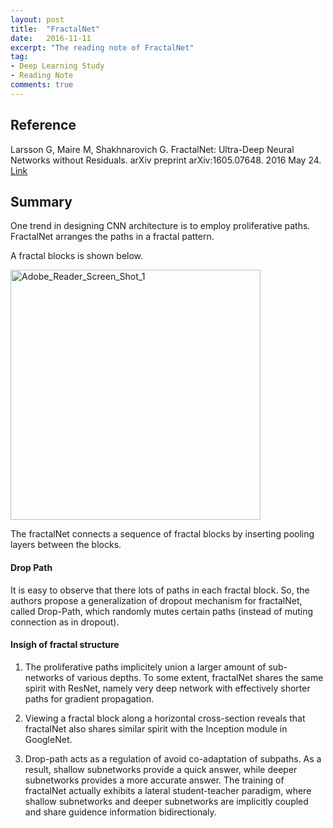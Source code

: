 ```yaml
---
layout: post
title:  "FractalNet"
date:   2016-11-11
excerpt: "The reading note of FractalNet"
tag:
- Deep Learning Study
- Reading Note
comments: true
---
```


## Reference 
Larsson G, Maire M, Shakhnarovich G. FractalNet: Ultra-Deep Neural Networks without Residuals. arXiv preprint arXiv:1605.07648. 2016 May 24. [Link](https://arxiv.org/abs/1605.07648)


## Summary

One trend in designing CNN architecture is to employ proliferative paths. FractalNet arranges the paths in a fractal pattern. 

A fractal blocks is shown below.

<img src="http://people.cs.uchicago.edu/~larsson/fractalnet/overview.png" alt="Adobe_Reader_Screen_Shot_1" style="width: 400px;"> 

The fractalNet connects a sequence of fractal blocks by inserting pooling layers between the blocks.

#### Drop Path

It is easy to observe that there lots of paths in each fractal block. So, the authors propose a generalization of dropout mechanism for fractalNet, called Drop-Path, which randomly mutes certain paths (instead of muting connection as in dropout). 

#### Insigh of fractal structure 

1. The proliferative paths implicitely union a larger amount of sub-networks of various depths. To some extent, fractalNet shares the same spirit with ResNet, namely very deep network with effectively shorter paths for gradient propagation.

2. Viewing a fractal block along a horizontal cross-section reveals that fractalNet also shares similar spirit with the Inception module in GoogleNet. 

3. Drop-path acts as a regulation of avoid co-adaptation of subpaths. As a result,  shallow subnetworks provide a quick answer, while deeper subnetworks provides a more accurate answer. The training of fractalNet actually exhibits a lateral student-teacher paradigm, where shallow subnetworks and deeper subnetworks are implicitly coupled and share guidence information bidirectionaly.  





